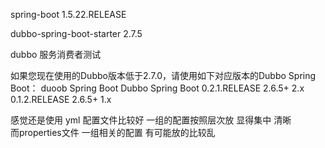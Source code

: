 

spring-boot    1.5.22.RELEASE

dubbo-spring-boot-starter  2.7.5  

 
dubbo  服务消费者测试



 
如果您现在使用的Dubbo版本低于2.7.0，请使用如下对应版本的Dubbo Spring Boot：
duoob Spring Boot		Dubbo	Spring Boot
0.2.1.RELEASE			2.6.5+	2.x
0.1.2.RELEASE			2.6.5+	1.x
 


感觉还是使用 yml 配置文件比较好     一组的配置按照层次放    显得集中 清晰   
而properties文件  一组相关的配置 有可能放的比较乱  


